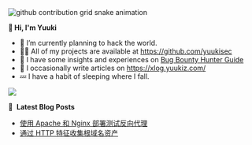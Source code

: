 <picture>
  <source media="(prefers-color-scheme: dark)" srcset="https://raw.githubusercontent.com/yuukisec/yuukisec/output/github-contribution-grid-snake-dark.svg">
  <source media="(prefers-color-scheme: light)" srcset="https://raw.githubusercontent.com/yuukisec/yuukisec/output/github-contribution-grid-snake.svg">
  <img alt="github contribution grid snake animation" src="https://raw.githubusercontent.com/yuukisec/yuukisec/output/github-contribution-grid-snake.svg">
</picture>

**👋 Hi, I'm Yuuki**

- 🌱 I’m currently planning to hack the world.
- 👨‍💻 All of my projects are available at <https://github.com/yuukisec>
- 📙 I have some insights and experiences on [Bug Bounty Hunter Guide](https://bbhg.yuukiz.com)
- 📝 I occasionally write articles on <https://xlog.yuukiz.com/>
- 💤 I have a habit of sleeping where I fall.

![](https://komarev.com/ghpvc/?username=yuukisec&color=orange)

<!-- ![yuukisec](https://count.getloli.com/get/@yuukisec?theme=rule34) -->

📕 &nbsp;**Latest Blog Posts**
<!-- BLOG-POST-LIST:START -->
- [使用 Apache 和 Nginx 部署测试反向代理](https://xlog.app/api/redirection?characterId=69223&noteId=2)
- [通过 HTTP 特征收集根域名资产](https://xlog.app/api/redirection?characterId=69223&noteId=1)
<!-- BLOG-POST-LIST:END -->
